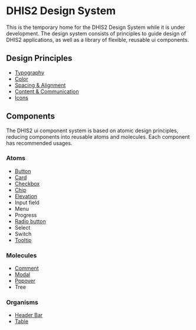 # DHIS2 Design System
This is the temporary home for the DHIS2 Design System while it is under development. The design system consists of principles to guide design of DHIS2 applications, as well as a library of flexible, reusable ui components.

## Design Principles
* [Typography](principles/typography.md)
* [Color](principles/color.md)
* [Spacing & Alignment](principles/spacing-alignment.md)
* [Content & Communication](principles/content-communication.md)
* [Icons](principles/icons.md)

## Components
The DHIS2 ui component system is based on atomic design principles, reducing components into reusable atoms and molecules. Each component has recommended usages.
### Atoms
* [Button](atoms/button.md)
* [Card](atoms/card.md)
* [Checkbox](atoms/checkbox.md)
* [Chip](atoms/chip.md)
* [Elevation](atoms/elevation.md)
* Input field
* Menu
* Progress
* [Radio button](atoms/radio.md)
* Select
* Switch
* [Tooltip](atoms/tooltip.md)

### Molecules
* [Comment](molecules/comment.md)
* [Modal](molecules/modal.md)
* [Popover](molecules/popover.md)
* Tree

### Organisms
* [Header Bar](organisms/header-bar.md)
* [Table](organisms/table.md)